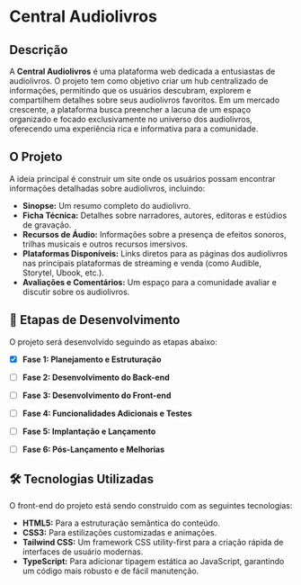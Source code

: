 # Central Audiolivros

## Descrição

A **Central Audiolivros** é uma plataforma web dedicada a entusiastas de audiolivros. O projeto tem como objetivo criar um hub centralizado de informações, permitindo que os usuários descubram, explorem e compartilhem detalhes sobre seus audiolivros favoritos. Em um mercado crescente, a plataforma busca preencher a lacuna de um espaço organizado e focado exclusivamente no universo dos audiolivros, oferecendo uma experiência rica e informativa para a comunidade.

## O Projeto

A ideia principal é construir um site onde os usuários possam encontrar informações detalhadas sobre audiolivros, incluindo:

  * **Sinopse:** Um resumo completo do audiolivro.
  * **Ficha Técnica:** Detalhes sobre narradores, autores, editoras e estúdios de gravação.
  * **Recursos de Áudio:** Informações sobre a presença de efeitos sonoros, trilhas musicais e outros recursos imersivos.
  * **Plataformas Disponíveis:** Links diretos para as páginas dos audiolivros nas principais plataformas de streaming e venda (como Audible, Storytel, Ubook, etc.).
  * **Avaliações e Comentários:** Um espaço para a comunidade avaliar e discutir sobre os audiolivros.

## 🚀 Etapas de Desenvolvimento

O projeto será desenvolvido seguindo as etapas abaixo:

  * [x] **Fase 1: Planejamento e Estruturação**

  * [ ] **Fase 2: Desenvolvimento do Back-end**

  * [ ] **Fase 3: Desenvolvimento do Front-end**

  * [ ] **Fase 4: Funcionalidades Adicionais e Testes**

  * [ ] **Fase 5: Implantação e Lançamento**

  * [ ] **Fase 6: Pós-Lançamento e Melhorias**


## 🛠️ Tecnologias Utilizadas

O front-end do projeto está sendo construído com as seguintes tecnologias:

*   **HTML5:** Para a estruturação semântica do conteúdo.
*   **CSS3:** Para estilizações customizadas e animações.
*   **Tailwind CSS:** Um framework CSS utility-first para a criação rápida de interfaces de usuário modernas.
*   **TypeScript:** Para adicionar tipagem estática ao JavaScript, garantindo um código mais robusto e de fácil manutenção.
